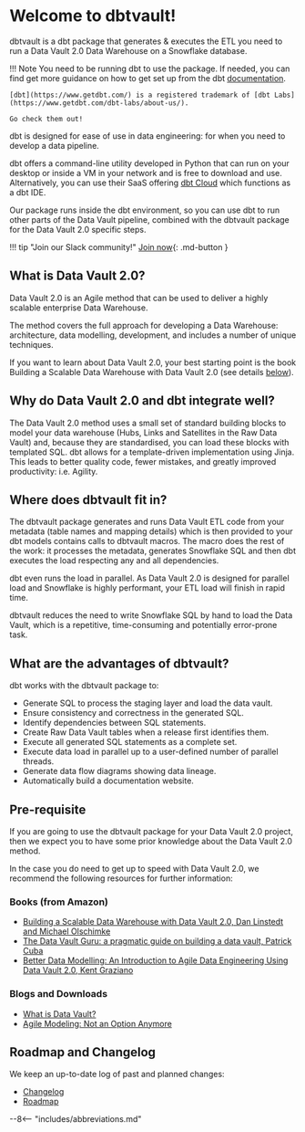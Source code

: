 # Welcome to dbtvault!
dbtvault is a dbt package that generates & executes the ETL you need to run a Data Vault 2.0 Data Warehouse
on a Snowflake database.

!!! Note
    You need to be running dbt to use the package. If needed, you can find get more guidance 
    on how to get set up from the dbt [documentation](https://docs.getdbt.com/docs/introduction).
    
    [dbt](https://www.getdbt.com/) is a registered trademark of [dbt Labs](https://www.getdbt.com/dbt-labs/about-us/).
    
    Go check them out!

dbt is designed for ease of use in data engineering: for when you need to develop a data pipeline. 

dbt offers a command-line utility developed in Python that can run on your desktop or inside a VM in your network 
and is free to download and use. Alternatively, you can use their SaaS offering [dbt Cloud](https://docs.getdbt.com/docs/dbt-cloud/cloud-overview)
which functions as a dbt IDE.

Our package runs inside the dbt environment, so you can use dbt to run other parts of the Data Vault pipeline, combined with the 
dbtvault package for the Data Vault 2.0 specific steps.

!!! tip "Join our Slack community!"
    [Join now](https://join.slack.com/t/dbtvault/shared_invite/enQtODY5MTY3OTIyMzg2LWJlZDMyNzM4YzAzYjgzYTY0MTMzNTNjN2EyZDRjOTljYjY0NDYyYzEwMTlhODMzNGY3MmU2ODNhYWUxYmM2NjA){: .md-button }

## What is Data Vault 2.0?
Data Vault 2.0 is an Agile method that can be used to deliver a highly scalable enterprise Data Warehouse. 

The method covers the full approach for developing a Data Warehouse: architecture, data modelling, development, 
and includes a number of unique techniques. 

If you want to learn about Data Vault 2.0, your best starting point is the book Building a Scalable Data Warehouse with 
Data Vault 2.0 (see details [below](#pre-requisite)).

## Why do Data Vault 2.0 and dbt integrate well? 
The Data Vault 2.0 method uses a small set of standard building blocks to model your data warehouse 
(Hubs, Links and Satellites in the Raw Data Vault) and, because they are standardised, you can load these blocks with 
templated SQL. dbt allows for a template-driven implementation using Jinja. This leads to better quality code, 
fewer mistakes, and greatly improved productivity: i.e. Agility.

## Where does dbtvault fit in?
The dbtvault package generates and runs Data Vault ETL code from your metadata (table names and mapping details) which is 
then provided to your dbt models contains calls to dbtvault macros.
The macro does the rest of the work: it processes the metadata, generates Snowflake SQL and then dbt executes the load 
respecting any and all dependencies. 

dbt even runs the load in parallel. As Data Vault 2.0 is designed for parallel load and Snowflake is highly performant, 
your ETL load will finish in rapid time. 

dbtvault reduces the need to write Snowflake SQL by hand to load the Data Vault, which is a repetitive, time-consuming 
and potentially error-prone task.


## What are the advantages of dbtvault?
dbt works with the dbtvault package to:

- Generate SQL to process the staging layer and load the data vault.
- Ensure consistency and correctness in the generated SQL.
- Identify dependencies between SQL statements.
- Create Raw Data Vault tables when a release first identifies them.
- Execute all generated SQL statements as a complete set.
- Execute data load in parallel up to a user-defined number of parallel threads.
- Generate data flow diagrams showing data lineage.
- Automatically build a documentation website.

## Pre-requisite
If you are going to use the dbtvault package for your Data Vault 2.0 project, then we expect you to have some prior 
knowledge about the Data Vault 2.0 method.

In the case you do need to get up to speed with Data Vault 2.0, we recommend the following resources for further 
information:

### Books (from Amazon)

- [Building a Scalable Data Warehouse with Data Vault 2.0, Dan Linstedt and Michael Olschimke](https://www.amazon.co.uk/Building-Scalable-Data-Warehouse-Vault-ebook/dp/B015KKYFGO/)
- [The Data Vault Guru: a pragmatic guide on building a data vault, Patrick Cuba](https://www.amazon.co.uk/Data-Vault-Guru-pragmatic-building/dp/B08KJLJW9Q)
- [Better Data Modelling: An Introduction to Agile Data Engineering Using Data Vault 2.0, Kent Graziano](https://www.amazon.co.uk/Better-Data-Modeling-Introduction-Engineering-ebook/dp/B018BREV1C)

### Blogs and Downloads

- [What is Data Vault?](https://www.data-vault.co.uk/what-is-data-vault/)
- [Agile Modeling: Not an Option Anymore](https://www.vertabelo.com/blog/data-vault-series-agile-modeling-not-an-option-anymore/)

## Roadmap and Changelog

We keep an up-to-date log of past and planned changes:

- [Changelog](changelog/stable.md)
- [Roadmap](roadmap.md)

--8<-- "includes/abbreviations.md"
